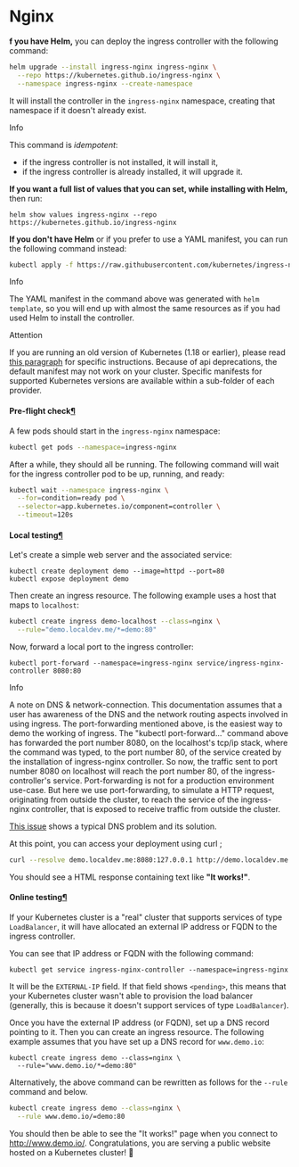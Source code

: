 # Nginx

**f you have Helm,** you can deploy the ingress controller with the following command:

```sh
helm upgrade --install ingress-nginx ingress-nginx \
  --repo https://kubernetes.github.io/ingress-nginx \
  --namespace ingress-nginx --create-namespace
```

It will install the controller in the `ingress-nginx` namespace, creating that namespace if it doesn't already exist.

Info

This command is _idempotent_:

* if the ingress controller is not installed, it will install it,
* if the ingress controller is already installed, it will upgrade it.

**If you want a full list of values that you can set, while installing with Helm,** then run:

```shell
helm show values ingress-nginx --repo https://kubernetes.github.io/ingress-nginx
```

**If you don't have Helm** or if you prefer to use a YAML manifest, you can run the following command instead:

```sh
kubectl apply -f https://raw.githubusercontent.com/kubernetes/ingress-nginx/controller-v1.8.1/deploy/static/provider/cloud/deploy.yaml
```

Info

The YAML manifest in the command above was generated with `helm template`, so you will end up with almost the same resources as if you had used Helm to install the controller.

Attention

If you are running an old version of Kubernetes (1.18 or earlier), please read [this paragraph](https://kubernetes.github.io/ingress-nginx/deploy/#running-on-Kubernetes-versions-older-than-1.19) for specific instructions. Because of api deprecations, the default manifest may not work on your cluster. Specific manifests for supported Kubernetes versions are available within a sub-folder of each provider.

#### Pre-flight check[¶](https://kubernetes.github.io/ingress-nginx/deploy/#pre-flight-check) <a href="#pre-flight-check" id="pre-flight-check"></a>

A few pods should start in the `ingress-nginx` namespace:

```sh
kubectl get pods --namespace=ingress-nginx
```

After a while, they should all be running. The following command will wait for the ingress controller pod to be up, running, and ready:

```sh
kubectl wait --namespace ingress-nginx \
  --for=condition=ready pod \
  --selector=app.kubernetes.io/component=controller \
  --timeout=120s
```

#### Local testing[¶](https://kubernetes.github.io/ingress-nginx/deploy/#local-testing) <a href="#local-testing" id="local-testing"></a>

Let's create a simple web server and the associated service:

```shell
kubectl create deployment demo --image=httpd --port=80
kubectl expose deployment demo
```

Then create an ingress resource. The following example uses a host that maps to `localhost`:

```sh
kubectl create ingress demo-localhost --class=nginx \
  --rule="demo.localdev.me/*=demo:80"
```

Now, forward a local port to the ingress controller:

```shell
kubectl port-forward --namespace=ingress-nginx service/ingress-nginx-controller 8080:80
```

Info

A note on DNS & network-connection. This documentation assumes that a user has awareness of the DNS and the network routing aspects involved in using ingress. The port-forwarding mentioned above, is the easiest way to demo the working of ingress. The "kubectl port-forward..." command above has forwarded the port number 8080, on the localhost's tcp/ip stack, where the command was typed, to the port number 80, of the service created by the installation of ingress-nginx controller. So now, the traffic sent to port number 8080 on localhost will reach the port number 80, of the ingress-controller's service. Port-forwarding is not for a production environment use-case. But here we use port-forwarding, to simulate a HTTP request, originating from outside the cluster, to reach the service of the ingress-nginx controller, that is exposed to receive traffic from outside the cluster.

[This issue](https://github.com/kubernetes/ingress-nginx/issues/10014#issuecomment-1567791549described) shows a typical DNS problem and its solution.

At this point, you can access your deployment using curl ;

```sh
curl --resolve demo.localdev.me:8080:127.0.0.1 http://demo.localdev.me:8080
```

You should see a HTML response containing text like **"It works!"**.

#### Online testing[¶](https://kubernetes.github.io/ingress-nginx/deploy/#online-testing) <a href="#online-testing" id="online-testing"></a>

If your Kubernetes cluster is a "real" cluster that supports services of type `LoadBalancer`, it will have allocated an external IP address or FQDN to the ingress controller.

You can see that IP address or FQDN with the following command:

```shell
kubectl get service ingress-nginx-controller --namespace=ingress-nginx
```

It will be the `EXTERNAL-IP` field. If that field shows `<pending>`, this means that your Kubernetes cluster wasn't able to provision the load balancer (generally, this is because it doesn't support services of type `LoadBalancer`).

Once you have the external IP address (or FQDN), set up a DNS record pointing to it. Then you can create an ingress resource. The following example assumes that you have set up a DNS record for `www.demo.io`:

```shell
kubectl create ingress demo --class=nginx \
  --rule="www.demo.io/*=demo:80"
```

Alternatively, the above command can be rewritten as follows for the `--rule` command and below.

```sh
kubectl create ingress demo --class=nginx \
  --rule www.demo.io/=demo:80
```

You should then be able to see the "It works!" page when you connect to http://www.demo.io/. Congratulations, you are serving a public website hosted on a Kubernetes cluster! 🎉

